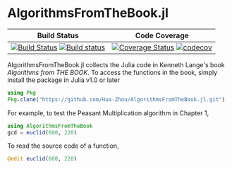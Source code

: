 # AlgorithmsFromTheBook.jl

| **Build Status** | **Code Coverage**  |
|------------------|--------------------|
| [![Build Status](https://travis-ci.org/Hua-Zhou/AlgorithmsFromTheBook.jl.svg?branch=master)](https://travis-ci.org/Hua-Zhou/AlgorithmsFromTheBook.jl) [![Build status](https://ci.appveyor.com/api/projects/status/up3skeku37b0vyyf/branch/master?svg=true)](https://ci.appveyor.com/project/Hua-Zhou/algorithmsfromthebook-jl/branch/master) | [![Coverage Status](https://coveralls.io/repos/github/Hua-Zhou/AlgorithmsFromTheBook.jl/badge.svg?branch=master)](https://coveralls.io/github/Hua-Zhou/AlgorithmsFromTheBook.jl?branch=master) [![codecov](https://codecov.io/gh/Hua-Zhou/AlgorithmsFromTheBook.jl/branch/master/graph/badge.svg)](https://codecov.io/gh/Hua-Zhou/AlgorithmsFromTheBook.jl) |  


AlgorithmsFromTheBook.jl collects the Julia code in Kenneth Lange's book _Algorithms from THE BOOK_. To access the functions in the book, simply install the package in Julia v1.0 or later   
```julia
using Pkg   
Pkg.clone("https://github.com/Hua-Zhou/AlgorithmsFromTheBook.jl.git")
```
For example, to test the Peasant Multiplication algorithm in Chapter 1,   
```julia
using AlgorithmsFromTheBook  
gcd = euclid(600, 220)
```
To read the source code of a function,   
```julia
@edit euclid(600, 220)
```